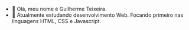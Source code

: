 - 👋 Olá, meu nome é Guilherme Teixeira.
- 👀 Atualmente estudando desenvolvimento Web. Focando primeiro nas linguagens HTML, CSS e Javascript.


